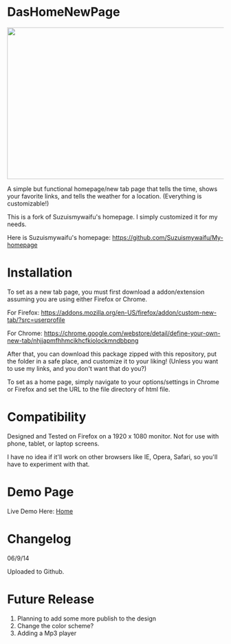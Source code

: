 DasHomeNewPage
==============

<img src="https://raw.githubusercontent.com/Undernet10/DasHomeNewPage/gh-pages/screenshots/Example.jpg" height="352" width="640"> 

A simple but functional homepage/new tab page that tells the time, shows your favorite links, and tells the weather for a location. (Everything is customizable!)

This is a fork of Suzuismywaifu's homepage. I simply customized it for my needs.

Here is Suzuismywaifu's homepage: https://github.com/Suzuismywaifu/My-homepage

Installation
==============

To set as a new tab page, you must first download a addon/extension assuming you are using either Firefox or Chrome.

For Firefox: https://addons.mozilla.org/en-US/firefox/addon/custom-new-tab/?src=userprofile

For Chrome: https://chrome.google.com/webstore/detail/define-your-own-new-tab/nhjjapmfhhmcikhcfkiolockmndbbpng

After that, you can download this package zipped with this repository, put the folder in a safe place, and customize it to your liking! (Unless you want to use my links, and you don't want that do you?)

To set as a home page, simply navigate to your options/settings in Chrome or Firefox and set the URL to the file directory of html file.

Compatibility
===============

Designed and Tested on Firefox on a 1920 x 1080 monitor. Not for use with phone, tablet, or laptop screens.

I have no idea if it'll work on other browsers like IE, Opera, Safari, so you'll have to experiment with that.

Demo Page
===============

Live Demo Here: <a href="http://Undernet10.github.io/DasHomeNewPage">Home</a>

Changelog
===============
06/9/14

Uploaded to Github.

Future Release
===============
<ol>
  <li>Planning to add some more publish to the design</li>
  <li>Change the color scheme?</li>
  <li>Adding a Mp3 player</li>


